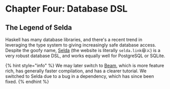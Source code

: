 # Chapter Four: Database DSL

## The Legend of Selda

Haskell has many database libraries, and there's a recent trend in leveraging the type system to giving increasingly safe database access. Despite the goofy name, [Selda](https://selda.link/) \(the website is literally `selda.link`😆⚔️\) is a very robust database DSL, and works equally well for PostgreSQL or SQLite.

{% hint style="info" %}
We may later switch to [Beam](https://tathougies.github.io/beam/), which is more feature rich, has generally faster compilation, and has a clearer tutorial. We switched to Selda due to a bug in a dependency, which has since been fixed.
{% endhint %}

